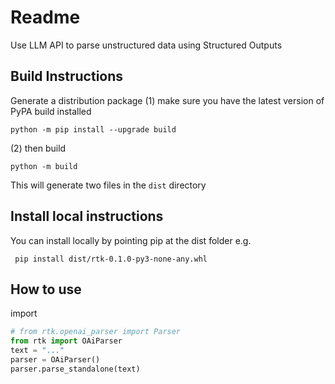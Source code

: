 # Readme
Use LLM API to parse unstructured data using Structured Outputs


## Build Instructions

Generate a distribution package
(1) make sure you have the latest version of PyPA build installed
```
python -m pip install --upgrade build
```

(2) then build
```
python -m build
```

This will generate two files in the `dist` directory


## Install local instructions

You can install locally by pointing pip at the dist folder
e.g. 
```
 pip install dist/rtk-0.1.0-py3-none-any.whl
```


## How to use

import

```python
# from rtk.openai_parser import Parser
from rtk import OAiParser
text = "..."
parser = OAiParser()
parser.parse_standalone(text)
```

